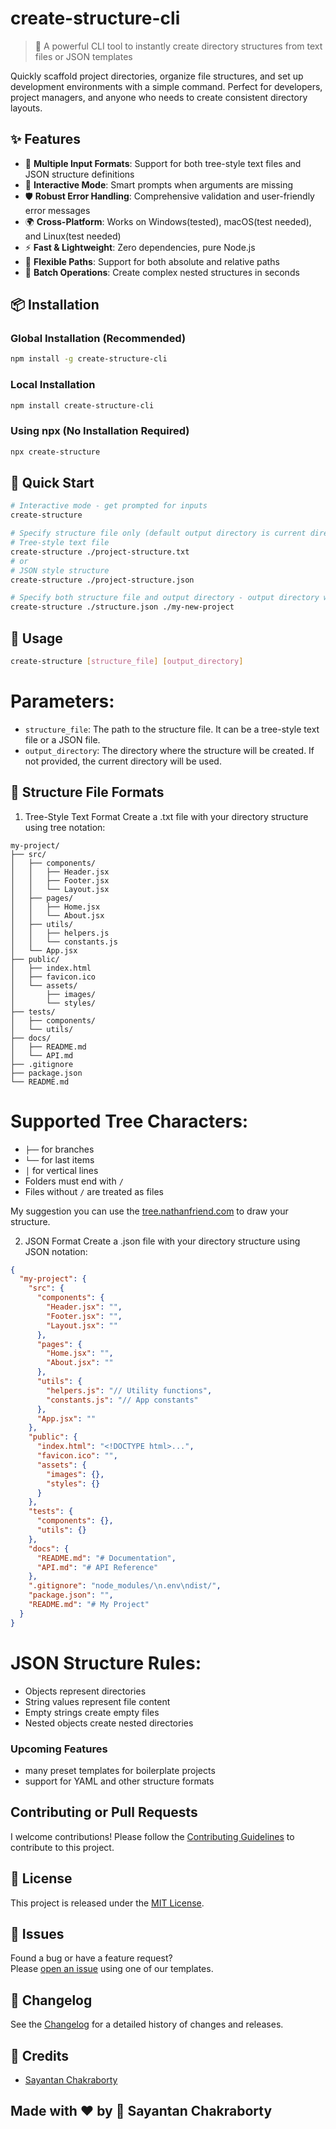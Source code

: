 # create-structure-cli

<!-- [![npm version](https://badge.fury.io/js/create-structure.svg)](https://badge.fury.io/js/create-structure)
[![License: MIT](https://img.shields.io/badge/License-MIT-yellow.svg)](https://opensource.org/licenses/MIT) -->
<!-- [![Node.js Version](https://img.shields.io/node/v/create-structure.svg)](https://nodejs.org/en/download/) -->

> 🚀 A powerful CLI tool to instantly create directory structures from text files or JSON templates

Quickly scaffold project directories, organize file structures, and set up development environments with a simple command. Perfect for developers, project managers, and anyone who needs to create consistent directory layouts.

## ✨ Features

- 📁 **Multiple Input Formats**: Support for both tree-style text files and JSON structure definitions
- 🎯 **Interactive Mode**: Smart prompts when arguments are missing
- 🛡️ **Robust Error Handling**: Comprehensive validation and user-friendly error messages
- 🌍 **Cross-Platform**: Works on Windows(tested), macOS(test needed), and Linux(test needed)
- ⚡ **Fast & Lightweight**: Zero dependencies, pure Node.js
- 🔄 **Flexible Paths**: Support for both absolute and relative paths
- 📝 **Batch Operations**: Create complex nested structures in seconds

## 📦 Installation

### Global Installation (Recommended)
```bash
npm install -g create-structure-cli
```

### Local Installation
```bash
npm install create-structure-cli
```

### Using npx (No Installation Required)
```bash
npx create-structure
```

## 🚀 Quick Start
```bash
# Interactive mode - get prompted for inputs
create-structure

# Specify structure file only (default output directory is current directory)
# Tree-style text file
create-structure ./project-structure.txt 
# or
# JSON style structure
create-structure ./project-structure.json

# Specify both structure file and output directory - output directory will be created if it doesn't exist and no prompts will be shown
create-structure ./structure.json ./my-new-project
```
## 🚀 Usage
```bash
create-structure [structure_file] [output_directory]
```
# Parameters:

- `structure_file`: The path to the structure file. It can be a tree-style text file or a JSON file.
- `output_directory`: The directory where the structure will be created. If not provided, the current directory will be used.

## 📝 Structure File Formats
1. Tree-Style Text Format
Create a .txt file with your directory structure using tree notation:

```
my-project/
├── src/
│   ├── components/
│   │   ├── Header.jsx
│   │   ├── Footer.jsx
│   │   └── Layout.jsx
│   ├── pages/
│   │   ├── Home.jsx
│   │   └── About.jsx
│   ├── utils/
│   │   ├── helpers.js
│   │   └── constants.js
│   └── App.jsx
├── public/
│   ├── index.html
│   ├── favicon.ico
│   └── assets/
│       ├── images/
│       └── styles/
├── tests/
│   ├── components/
│   └── utils/
├── docs/
│   ├── README.md
│   └── API.md
├── .gitignore
├── package.json
└── README.md
```
# Supported Tree Characters:
- `├──` for branches
- `└──` for last items
- `│` for vertical lines
- Folders must end with `/`
- Files without `/` are treated as files

My suggestion you can use the [tree.nathanfriend.com](https://tree.nathanfriend.com) to draw your structure.

2. JSON Format
Create a .json file with your directory structure using JSON notation:

```json
{
  "my-project": {
    "src": {
      "components": {
        "Header.jsx": "",
        "Footer.jsx": "",
        "Layout.jsx": ""
      },
      "pages": {
        "Home.jsx": "",
        "About.jsx": ""
      },
      "utils": {
        "helpers.js": "// Utility functions",
        "constants.js": "// App constants"
      },
      "App.jsx": ""
    },
    "public": {
      "index.html": "<!DOCTYPE html>...",
      "favicon.ico": "",
      "assets": {
        "images": {},
        "styles": {}
      }
    },
    "tests": {
      "components": {},
      "utils": {}
    },
    "docs": {
      "README.md": "# Documentation",
      "API.md": "# API Reference"
    },
    ".gitignore": "node_modules/\n.env\ndist/",
    "package.json": "",
    "README.md": "# My Project"
  }
}
```
# JSON Structure Rules:
- Objects represent directories
- String values represent file content
- Empty strings create empty files
- Nested objects create nested directories

### Upcoming Features

- many preset templates for boilerplate projects
- support for YAML and other structure formats

## Contributing or Pull Requests

I welcome contributions! Please follow the [Contributing Guidelines](https://github.com/sayantanCode/cli-project-structure-builder/blob/main/.github/CONTRIBUTING.md) to contribute to this project.

## 📝 License

This project is released under the [MIT License](https://opensource.org/licenses/MIT).

## 📝 Issues

Found a bug or have a feature request?  
Please [open an issue](https://github.com/sayantanCode/cli-project-structure-builder/issues) using one of our templates.


## 📝 Changelog

See the [Changelog](https://github.com/sayantanCode/cli-project-structure-builder/blob/main/CHANGELOG.md) for a detailed history of changes and releases.

## 📝 Credits
- [Sayantan Chakraborty](https://github.com/sayantanCode)

## Made with ❤️ by 🙋‍‍ Sayantan Chakraborty